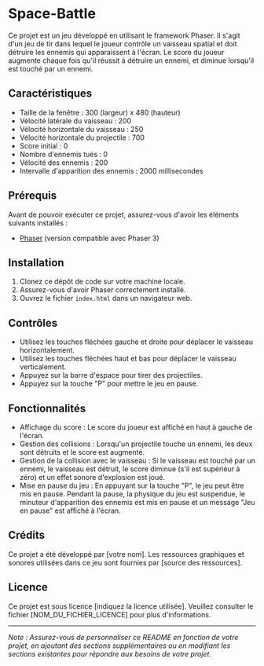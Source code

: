 # Space-Battle

Ce projet est un jeu développé en utilisant le framework Phaser. Il s'agit d'un jeu de tir dans lequel le joueur contrôle un vaisseau spatial et doit détruire les ennemis qui apparaissent à l'écran. Le score du joueur augmente chaque fois qu'il réussit à détruire un ennemi, et diminue lorsqu'il est touché par un ennemi.

## Caractéristiques

- Taille de la fenêtre : 300 (largeur) x 480 (hauteur)
- Vélocité latérale du vaisseau : 200
- Vélocité horizontale du vaisseau : 250
- Vélocité horizontale du projectile : 700
- Score initial : 0
- Nombre d'ennemis tués : 0
- Vélocité des ennemis : 200
- Intervalle d'apparition des ennemis : 2000 millisecondes

## Prérequis

Avant de pouvoir exécuter ce projet, assurez-vous d'avoir les éléments suivants installés :

- [Phaser](https://phaser.io/) (version compatible avec Phaser 3)

## Installation

1. Clonez ce dépôt de code sur votre machine locale.
2. Assurez-vous d'avoir Phaser correctement installé.
3. Ouvrez le fichier `index.html` dans un navigateur web.

## Contrôles

- Utilisez les touches fléchées gauche et droite pour déplacer le vaisseau horizontalement.
- Utilisez les touches fléchées haut et bas pour déplacer le vaisseau verticalement.
- Appuyez sur la barre d'espace pour tirer des projectiles.
- Appuyez sur la touche "P" pour mettre le jeu en pause.

## Fonctionnalités

- Affichage du score : Le score du joueur est affiché en haut à gauche de l'écran.
- Gestion des collisions : Lorsqu'un projectile touche un ennemi, les deux sont détruits et le score est augmenté.
- Gestion de la collision avec le vaisseau : Si le vaisseau est touché par un ennemi, le vaisseau est détruit, le score diminue (s'il est supérieur à zéro) et un effet sonore d'explosion est joué.
- Mise en pause du jeu : En appuyant sur la touche "P", le jeu peut être mis en pause. Pendant la pause, la physique du jeu est suspendue, le minuteur d'apparition des ennemis est mis en pause et un message "Jeu en pause" est affiché à l'écran.

## Crédits

Ce projet a été développé par [votre nom]. Les ressources graphiques et sonores utilisées dans ce jeu sont fournies par [source des ressources].

## Licence

Ce projet est sous licence [indiquez la licence utilisée]. Veuillez consulter le fichier [NOM_DU_FICHIER_LICENCE] pour plus d'informations.

---

_Note : Assurez-vous de personnaliser ce README en fonction de votre projet, en ajoutant des sections supplémentaires ou en modifiant les sections existantes pour répondre aux besoins de votre projet._
